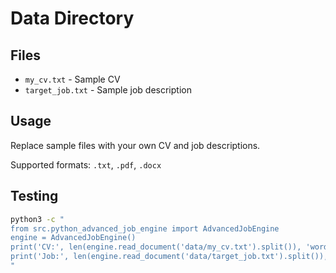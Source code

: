 # Data Directory

## Files
- `my_cv.txt` - Sample CV
- `target_job.txt` - Sample job description

## Usage
Replace sample files with your own CV and job descriptions.

Supported formats: `.txt`, `.pdf`, `.docx`

## Testing
```bash
python3 -c "
from src.python_advanced_job_engine import AdvancedJobEngine
engine = AdvancedJobEngine()
print('CV:', len(engine.read_document('data/my_cv.txt').split()), 'words')
print('Job:', len(engine.read_document('data/target_job.txt').split()), 'words')
"
```
